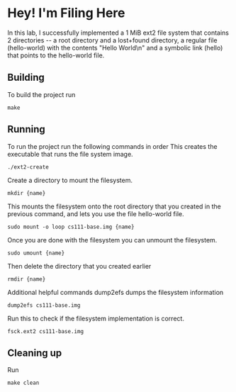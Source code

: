 # Hey! I'm Filing Here

In this lab, I successfully implemented a 1 MiB ext2 file system that contains 2 directories -- a root directory and a lost+found directory, a regular file (hello-world) with the contents "Hello World\n" and a symbolic link (hello) that points to the hello-world file. 

## Building
To build the project run
```shell
make
```

## Running
To run the project run the following commands in order
This creates the executable that runs the file system image. 
```shell
./ext2-create
```
Create a directory to mount the filesystem. 
``` shell
mkdir {name}
```
This mounts the filesystem onto the root directory that you created in the previous command, and lets you use the file hello-world file.
```shell
sudo mount -o loop cs111-base.img {name}
```
Once you are done with the filesystem you can unmount the filesystem.
```shell
sudo umount {name}
```
Then delete the directory that you created earlier
```shell
rmdir {name}
```

Additional helpful commands
dump2efs dumps the filesystem information
```shell
dump2efs cs111-base.img 
```
Run this to check if the filesystem implementation is correct.
```shell
fsck.ext2 cs111-base.img
```

## Cleaning up
Run
```shell
make clean
```